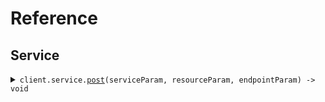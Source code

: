 # Reference
## Service
<details><summary><code>client.service.<a href="/src/api/resources/service/client/Client.ts">post</a>(serviceParam, resourceParam, endpointParam) -> void</code></summary>
<dl>
<dd>

#### 🔌 Usage

<dl>
<dd>

<dl>
<dd>

```typescript
await client.service.post("string", "string", 1);

```
</dd>
</dl>
</dd>
</dl>

#### ⚙️ Parameters

<dl>
<dd>

<dl>
<dd>

**serviceParam:** `string` 
    
</dd>
</dl>

<dl>
<dd>

**resourceParam:** `string` 
    
</dd>
</dl>

<dl>
<dd>

**endpointParam:** `number` 
    
</dd>
</dl>

<dl>
<dd>

**requestOptions:** `Service.RequestOptions` 
    
</dd>
</dl>
</dd>
</dl>


</dd>
</dl>
</details>

